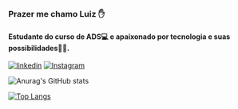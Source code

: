 ### Prazer me chamo Luiz ✋
#### Estudante do curso de ADS💻 e apaixonado por tecnologia e suas possibilidades👨‍💻.

[![linkedin](https://img.shields.io/badge/LinkedIn-0077B5?style=for-the-badge&logo=linkedin&logoColor=white)](https://www.linkedin.com/in/luiz-gustavo-carvalho-gon%C3%A7alves-1636a8216/) [![Instagram](https://img.shields.io/badge/Instagram-E4405F?style=for-the-badge&logo=instagram&logoColor=white)](https://www.instagram.com/luiz_pc/)

![Anurag's GitHub stats](https://github-readme-stats.vercel.app/api?username=LuizGGoncalves&show_icons=true&theme=algolia)

[![Top Langs](https://github-readme-stats.vercel.app/api/top-langs/?username=LuizGGoncalves&layout=compact&hide=HTML,css)](https://github.com/anuraghazra/github-readme-stats)

